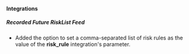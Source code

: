 
#### Integrations
##### Recorded Future RiskList Feed
- Added the option to set a comma-separated list of risk rules as the value of the **risk_rule** integration's parameter.
